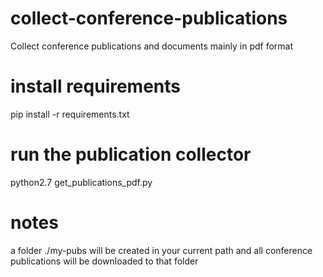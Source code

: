 # collect-conference-publications
Collect conference publications and documents mainly in pdf format

# install requirements
pip install -r requirements.txt

# run the publication collector
python2.7 get_publications_pdf.py

# notes
a folder ./my-pubs will be created in your current path and all conference publications will be downloaded to that folder